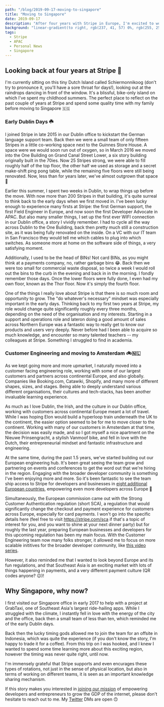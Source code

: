 ```yaml
---
path: "/blog/2019-09-17-moving-to-singapore"
title: "Moving to Singapore"
date: 2019-09-17
description: "After four years with Stripe in Europe, I'm excited to work with and learn from Southeast Asia's entrepreneurial developers."
background: "linear-gradient(to right, rgb(237, 41, 57) 0%, rgb(255, 255, 255) 150%)"
tags:
  - Stripe
  - APAC
  - Personal News
  - Singapore
---
```


## Looking back at four years at Stripe 🥳

I'm currently sitting on this tiny Dutch Island called Schiermonnikoog (don't try to pronounce it, you'll have a sore throat for days!), looking out at the raindrops dancing in front of the window. It's a blissful, bike-only island on which I've spent my childhood summers. The perfect place to reflect on the past couple of years at Stripe and spend some quality time with my family before moving to Singapore 🇸🇬

### Early Dublin Days ☘️

I joined Stripe in late 2015 in our Dublin office to kickstart the German language support team. Back then we were a small team of only fifteen Stripes in a little co-working space next to the Guinnes Store House. A space were we would soon run out of oxygen, so in March 2016 we moved into the One Building on Grand Canal Street Lower, a six story building originally built in the 70ies. Now 25 Stripes strong, we were able to fill roughly half of the top floor, the other half we used as storage and a secret make-shift ping pong table, while the remaining five floors were still being renovated. Now, less than for years later, we've almost outgrown that space 🤯

Earlier this summer, I spent two weeks in Dublin, to wrap things up before the move. With now more than 200 Stripes in that building, it's quite surreal to think back to the early days when we first moved in. I've been lucky enough to experience many firsts at Stripe: the first German support, the first Field Engineer in Europe, and now soon the first Developer Advocate in APAC. But also many smaller things, I set up the first ever WIFI connection in our Dublin office, a story I vividly remember. I had to cycle all the way across Dublin to the One Building, back then pretty much still a construction site, as it was being fully renovated on the inside. On a VC with our IT team in San Francisco they would tell me which cables to plug into which switches. As someone more at home on the software side of things, a very satisfying moment.

Additionally, I used to be the head of BINs! Not card BINs, as you might think at a payments company, no, rather garbage bins 😂. Back then we were too small for commercial waste disposal, so twice a week I would roll out the bins to the curb in the evening and back in in the morning. I fondly remember those days. Once the lower floors were fully done, I even had my own floor, known as the Thor floor. Now it's simply the fourth floor.

One of the things I really love about Stripe is that there is so much room and opportunity to grow. The "do whatever's necessary" mindset was especially important in the early days. Thinking back to my first two years at Stripe, my role would change quite significantly roughly every three months, depending on the need of the organisation and my interests. Starting in a support and operations role and lateron doing a good amount of sales across Northern Europe was a fantastic way to really get to know our products and users very deeply. Never before had I been able to acquire so much knowledge, and encounter so many talented teachers -- my colleagues at Stripe. Something I struggled to find in academia.

### Customer Engineering and moving to Amsterdam 🚲🇳🇱

As we kept going more and more upmarket, I naturally moved into a customer facing engineering role, working with some of our largest customers and partners across continental Europe, and also globally. Companies like Booking.com, Catawiki, Shopify, and many more of different shapes, sizes, and stages. Being able to deeply understand various different organisations, their cultures and tech-stacks, has been another invaluable learning experience.

As much as I love Dublin, the Irish, and the culture in our Dublin office, working with customers across continental Europe meant a lot of travel. While I was hoping Elon would build a hyperloop train underneath the UK to the continent, the easier option seemed to be for me to move closer to the continent. Working with many of our customers in Amsterdam at that time, the decision was easily made, and so I got myself a nice apartment on the Nieuwe Prinsengracht, a stylish Vanmoof bike, and fell in love with the Dutch, their entrepreneurial mindset and fantastic infrastructure and engineering.

At the same time, during the past 1.5 years, we've started building out our European engineering hub. It's been great seeing the team grow and partnering on events and conferences to get the word out that we're hiring in the region. Engaging with the broader developer community is something I've been enjoying more and more. So it's been fantastic to see the team ship access to Stripe for developers and businesses in [eight additional European countries](https://stripe.com/en-nl/blog/stripe-expands-in-europe), empowering even more developers across Europe 🎉

Simultaneously, the European commission came out with the Strong Customer Authentication regulation (short SCA), a regulation that would significantly change the checkout and payment experience for customers across Europe, especially for card payments. I won't go into the specific details here (feel free to visit https://stripe.com/sca if that's a topic of interest for you, and you want to shine at your next dinner party) but for roughly the last year, preparing European businesses and developers for this upcoming regulation has been my main focus. With the Customer Engineering team now many folks stronger, it allowed me to focus on more scalable inititives for the broader developer community, like [this video series](https://www.youtube.com/playlist?list=PLcoWp8pBTM3A4OtsOeufGABceMlKJZmFQ).

However, it also reminded me that I wanted to look beyond Europe and its fun regulations, and that Southeast Asia is an exciting market with lots of things happening in payments, and a very different payment culture (QR codes anyone? 😉)!

## Why Singapore, why now?

I first visited our Singapore office in early 2017 to help with a project at GrabTaxi, one of Southeast Asia's largest ride-hailing apps. While I struggled with the climate, I instantly fell in love with the energy of the city and the office, back then a small team of less than ten, which reminded me of the early Dublin days.

Back then the lucky timing gods allowed me to join the team for an offsite in Indonesia, which was quite the experience (if you don't know the story, I'm happy to trade it for a coffee). From this trip on I was hooked, and I knew I wanted to spend some time learning more about this exciting region, however the timing was never quite right, until now.

I'm immensely grateful that Stripe supports and even encurages these types of rotations, not just in the sense of physical location, but also in terms of working on different teams, it is seen as an important knowledge sharing mechanism.

If this story makes you interested in [joining our mission](https://stripe.com/jobs/) of empowering developers and entrepreneurs to grow the GDP of the internet, please don't hesitate to reach out to me. My [Twitter](https://twitter.com/thorwebdev/) DMs are open 🙃
